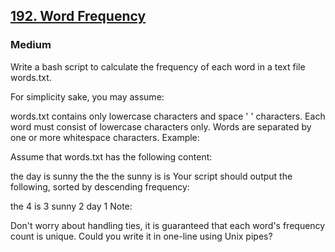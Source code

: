 <h2><a href="https://leetcode.com/problems/word-frequency/">192. Word Frequency</a></h2><h3>Medium</h3>

Write a bash script to calculate the frequency of each word in a text file words.txt.

For simplicity sake, you may assume:

words.txt contains only lowercase characters and space ' ' characters.
Each word must consist of lowercase characters only.
Words are separated by one or more whitespace characters.
Example:

Assume that words.txt has the following content:

the day is sunny the the
the sunny is is
Your script should output the following, sorted by descending frequency:

the 4
is 3
sunny 2
day 1
Note:

Don't worry about handling ties, it is guaranteed that each word's frequency count is unique.
Could you write it in one-line using Unix pipes?
